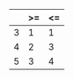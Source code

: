 |     | >=  | <=  |
| --- | --- | --- |
| 3   | 1   | 1   |
| 4   | 2   | 3   |
| 5   | 3   | 4   |
